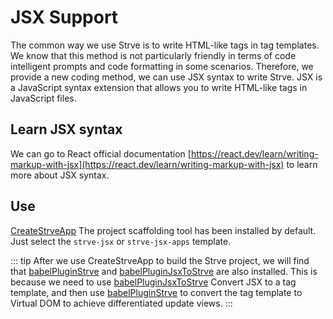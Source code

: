 # JSX Support

The common way we use Strve is to write HTML-like tags in tag templates. We know that this method is not particularly friendly in terms of code intelligent prompts and code formatting in some scenarios. Therefore, we provide a new coding method, we can use JSX syntax to write Strve. JSX is a JavaScript syntax extension that allows you to write HTML-like tags in JavaScript files.

## Learn JSX syntax

We can go to React official documentation [https://react.dev/learn/writing-markup-with-jsx](https://react.dev/learn/writing-markup-with-jsx) to learn more about JSX syntax.

## Use

[CreateStrveApp](/tool/createStrveApp/) The project scaffolding tool has been installed by default. Just select the `strve-jsx` or `strve-jsx-apps` template.

::: tip
After we use CreateStrveApp to build the Strve project, we will find that [babelPluginStrve](/tool/babelPluginStrve/) and [babelPluginJsxToStrve](/tool/babelPluginJsxToStrve/) are also installed. This is because we need to use [babelPluginJsxToStrve](/tool/babelPluginJsxToStrve/ ) Convert JSX to a tag template, and then use [babelPluginStrve](/tool/babelPluginStrve/) to convert the tag template to Virtual DOM to achieve differentiated update views.
:::